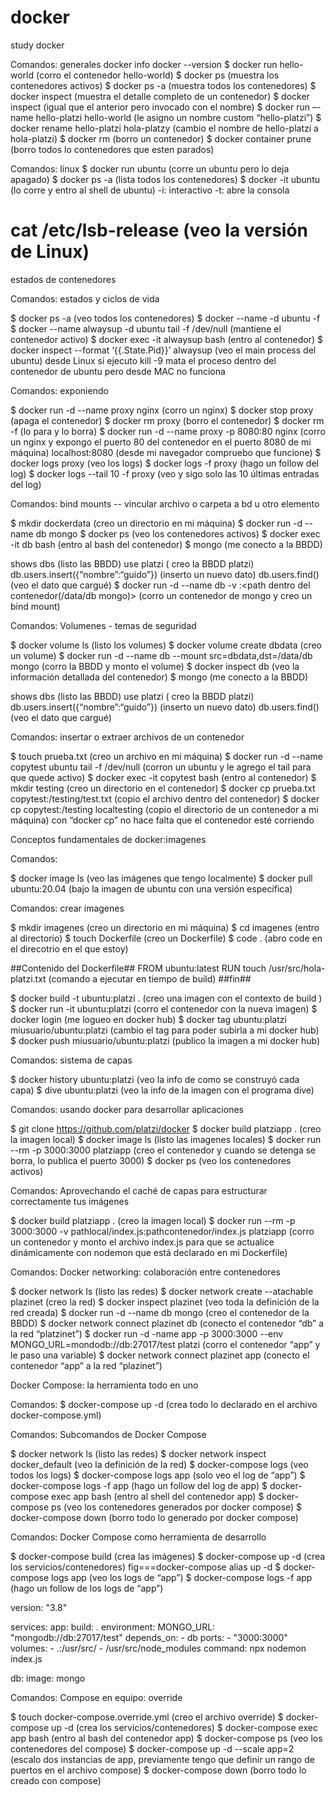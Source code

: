 # docker
study docker

Comandos: generales 
docker info
docker --version
$ docker run hello-world (corro el contenedor hello-world)
$ docker ps (muestra los contenedores activos)
$ docker ps -a (muestra todos los contenedores)
$ docker inspect <containe ID> (muestra el detalle completo de un contenedor)
$ docker inspect <name> (igual que el anterior pero invocado con el nombre)
$ docker run –-name hello-platzi hello-world (le asigno un nombre custom “hello-platzi”)
$ docker rename hello-platzi hola-platzy (cambio el nombre de hello-platzi a hola-platzi)
$ docker rm <ID o nombre> (borro un contenedor)
$ docker container prune (borro todos lo contenedores que esten parados)


Comandos: linux
$ docker run ubuntu (corre un ubuntu pero lo deja apagado)
$ docker ps -a (lista todos los contenedores)
$ docker -it ubuntu (lo corre y entro al shell de ubuntu)
-i: interactivo
-t: abre la consola

<h1>cat /etc/lsb-release (veo la versión de Linux)</h1>

estados de contenedores

Comandos: estados y ciclos de vida

$ docker ps -a (veo todos los contenedores)
$ docker --name <nombre> -d ubuntu -f <comando>
$ docker --name alwaysup -d ubuntu tail -f /dev/null (mantiene el contenedor activo)
$ docker exec -it alwaysup bash (entro al contenedor)
$ docker inspect --format ‘{{.State.Pid}}’ alwaysup (veo el main process del ubuntu)
desde Linux si ejecuto kill -9 <PID> mata el proceso dentro del contenedor de ubuntu pero desde MAC no funciona


Comandos: exponiendo 

$ docker run -d --name proxy nginx (corro un nginx)
$ docker stop proxy (apaga el contenedor)
$ docker rm proxy (borro el contenedor)
$ docker rm -f <contenedor> (lo para y lo borra)
$ docker run -d --name proxy -p 8080:80 nginx (corro un nginx y expongo el puerto 80 del contenedor en el puerto 8080 de mi máquina)
localhost:8080 (desde mi navegador compruebo que funcione)
$ docker logs proxy (veo los logs)
$ docker logs -f proxy (hago un follow del log)
$ docker logs --tail 10 -f proxy (veo y sigo solo las 10 últimas entradas del log)

Comandos: bind mounts -- vincular archivo o carpeta a bd u otro elemento

$ mkdir dockerdata (creo un directorio en mi máquina)
$ docker run -d --name db mongo
$ docker ps (veo los contenedores activos)
$ docker exec -it db bash (entro al bash del contenedor)
$ mongo (me conecto a la BBDD)

shows dbs (listo las BBDD)
use platzi ( creo la BBDD platzi)
db.users.insert({“nombre”:“guido”}) (inserto un nuevo dato)
db.users.find() (veo el dato que cargué)
$ docker run -d --name db -v <path de mi maquina>:<path dentro del contenedor(/data/db mongo)> (corro un contenedor de mongo y creo un bind mount)

Comandos: Volumenes - temas de seguridad

$ docker volume ls (listo los volumes)
$ docker volume create dbdata (creo un volume)
$ docker run -d --name db --mount src=dbdata,dst=/data/db mongo (corro la BBDD y monto el volume)
$ docker inspect db (veo la información detallada del contenedor)
$ mongo (me conecto a la BBDD)

shows dbs (listo las BBDD)
use platzi ( creo la BBDD platzi)
db.users.insert({“nombre”:“guido”}) (inserto un nuevo dato)
db.users.find() (veo el dato que cargué)

Comandos: insertar o extraer archivos de un contenedor 

$ touch prueba.txt (creo un archivo en mi máquina)
$ docker run -d --name copytest ubuntu tail -f /dev/null (corron un ubuntu y le agrego el tail para que quede activo)
$ docker exec -it copytest bash (entro al contenedor)
$ mkdir testing (creo un directorio en el contenedor)
$ docker cp prueba.txt copytest:/testing/test.txt (copio el archivo dentro del contenedor)
$ docker cp copytest:/testing localtesting (copio el directorio de un contenedor a mi máquina)
con “docker cp” no hace falta que el contenedor esté corriendo

Conceptos fundamentales de docker:imagenes

Comandos:

$ docker image ls (veo las imágenes que tengo localmente)
$ docker pull ubuntu:20.04 (bajo la imagen de ubuntu con una versión específica)

Comandos: crear imagenes

$ mkdir imagenes (creo un directorio en mi máquina)
$ cd imagenes (entro al directorio)
$ touch Dockerfile (creo un Dockerfile)
$ code . (abro code en el direcotrio en el que estoy)

##Contenido del Dockerfile##
FROM ubuntu:latest
RUN touch /usr/src/hola-platzi.txt (comando a ejecutar en tiempo de build)
##fin##

$ docker build -t ubuntu:platzi . (creo una imagen con el contexto de build <directorio>)
$ docker run -it ubuntu:platzi (corro el contenedor con la nueva imagen)
$ docker login (me logueo en docker hub)
$ docker tag ubuntu:platzi miusuario/ubuntu:platzi (cambio el tag para poder subirla a mi docker hub)
$ docker push miusuario/ubuntu:platzi (publico la imagen a mi docker hub)


Comandos: sistema de capas

$ docker history ubuntu:platzi (veo la info de como se construyó cada capa)
$ dive ubuntu:platzi (veo la info de la imagen con el programa dive)


Comandos: usando docker para desarrollar aplicaciones

$ git clone https://github.com/platzi/docker
$ docker build platziapp . (creo la imagen local)
$ docker image ls (listo las imagenes locales)
$ docker run --rm -p 3000:3000 platziapp (creo el contenedor y cuando se detenga se borra, lo publica el puerto 3000)
$ docker ps (veo los contenedores activos)


Comandos: Aprovechando el caché de capas para estructurar correctamente tus imágenes

$ docker build platziapp . (creo la imagen local)
$ docker run --rm -p 3000:3000 -v pathlocal/index.js:pathcontenedor/index.js platziapp (corro un contenedor y monto el archivo index.js para que se actualice dinámicamente con nodemon que está declarado en mi Dockerfile)

Comandos: Docker networking: colaboración entre contenedores

$ docker network ls (listo las redes)
$ docker network create --atachable plazinet (creo la red)
$ docker inspect plazinet (veo toda la definición de la red creada)
$ docker run -d --name db mongo (creo el contenedor de la BBDD)
$ docker network connect plazinet db (conecto el contenedor “db” a la red “platzinet”)
$ docker run -d -name app -p 3000:3000 --env MONGO_URL=mondodb://db:27017/test platzi (corro el contenedor “app” y le paso una variable)
$ docker network connect plazinet app (conecto el contenedor “app” a la red “plazinet”)

Docker Compose: la herramienta todo en uno

Comandos:
$ docker-compose up -d (crea todo lo declarado en el archivo docker-compose.yml)

Comandos: Subcomandos de Docker Compose

$ docker network ls (listo las redes)
$ docker network inspect docker_default (veo la definición de la red)
$ docker-compose logs (veo todos los logs)
$ docker-compose logs app (solo veo el log de “app”)
$ docker-compose logs -f app (hago un follow del log de app)
$ docker-compose exec app bash (entro al shell del contenedor app)
$ docker-compose ps (veo los contenedores generados por docker compose)
$ docker-compose down (borro todo lo generado por docker compose)


Comandos: Docker Compose como herramienta de desarrollo

$ docker-compose build (crea las imágenes)
$ docker-compose up -d (crea los servicios/contenedores) 
fig===docker-compose   alias  up -d
$ docker-compose logs app (veo los logs de “app”)
$ docker-compose logs -f app (hago un follow de los logs de “app”)

version: "3.8"

services:
  app:
    build: .
    environment:
      MONGO_URL: "mongodb://db:27017/test"
    depends_on:
      - db
    ports:
      - "3000:3000"
    volumes:
      -  .:/usr/src/
      - /usr/src/node_modules
    command: npx nodemon index.js 

  db:
    image: mongo



Comandos: Compose en equipo: override

$ touch docker-compose.override.yml (creo el archivo override)
$ docker-compose up -d (crea los servicios/contenedores)
$ docker-compose exec app bash (entro al bash del contenedor app)
$ docker-compose ps (veo los contenedores del compose)
$ docker-compose up -d --scale app=2 (escalo dos instancias de app, previamente tengo que definir un rango de puertos en el archivo compose)
$ docker-compose down (borro todo lo creado con compose)